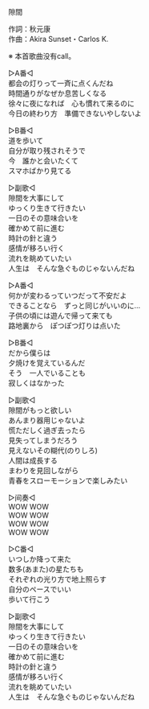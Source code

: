 隙間  
  
作詞：秋元康  
作曲：Akira Sunset・Carlos K.  
  
※ 本首歌曲没有call。  
  
▷A番◁  
都会の灯りって一斉に点くんだね  
時間通りがなぜか息苦しくなる  
徐々に夜になれば　心も慣れて来るのに  
今日の終わり方　準備できないやしないよ  
  
▷B番◁  
道を歩いて  
自分が取り残されそうで  
今　誰かと会いたくて  
スマホばかり見てる  
  
▷副歌◁  
隙間を大事にして  
ゆっくり生きて行きたい  
一日のその意味合いを  
確かめて前に進む  
時計の針と違う  
感情が移ろい行く  
流れを眺めていたい  
人生は　そんな急ぐものじゃないんだね  
  
▷A番◁  
何かが変わるっていつだって不安だよ  
できることなら　ずっと同じがいいのに…  
子供の頃には遊んで帰って来ても  
路地裏から　ぽつぽつ灯りは点いた  
  
▷B番◁  
だから僕らは  
夕焼けを覚えているんだ  
そう　一人でいることも  
寂しくはなかった  
  
▷副歌◁  
隙間がもっと欲しい  
あんまり器用じゃないよ  
慌ただしく過ぎ去ったら  
見失ってしまうだろう  
見えないその糊代(のりしろ)  
人間は成長する  
まわりを見回しながら  
青春をスローモーションで楽しみたい  
  
▷间奏◁  
WOW WOW  
WOW WOW  
WOW WOW  
WOW WOW  
  
▷C番◁  
いつしか降って来た  
数多(あまた)の星たちも  
それぞれの光り方で地上照らす  
自分のペースでいい  
歩いて行こう  
  
▷副歌◁  
隙間を大事にして  
ゆっくり生きて行きたい  
一日のその意味合いを  
確かめて前に進む  
時計の針と違う  
感情が移ろい行く  
流れを眺めていたい  
人生は　そんな急ぐものじゃないんだね  
